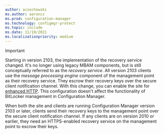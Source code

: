 ```yaml
---
author: aczechowski
ms.author: aaroncz
ms.prod: configuration-manager
ms.technology: configmgr-protect
ms.topic: include
ms.date: 11/19/2021
ms.localizationpriority: medium
---
```


> [!IMPORTANT]
> Starting in version 2103, the implementation of the recovery service changed. It's no longer using legacy MBAM components, but is still conceptually referred to as the _recovery service_. All version 2103 clients use the _message processing engine_ component of the management point as their recovery service. They escrow their recovery keys over the secure client notification channel. With this change, you can enable the site for [enhanced HTTP](../../../core/plan-design/hierarchy/enhanced-http.md). This configuration doesn't affect the functionality of BitLocker management in Configuration Manager.<!-- 11108795 -->
>
> When both the site and clients are running Configuration Manager version 2103 or later, clients send their recovery keys to the management point over the secure client notification channel. If any clients are on version 2010 or earlier, they need an HTTPS-enabled recovery service on the management point to escrow their keys.
